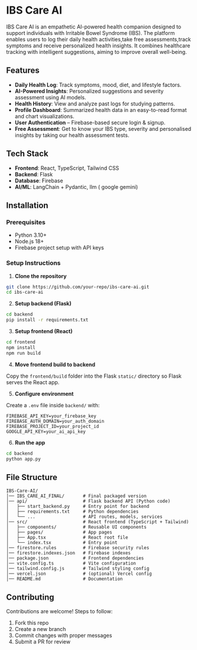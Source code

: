 # IBS Care AI

IBS Care AI is an empathetic AI-powered health companion designed to support individuals with Irritable Bowel Syndrome (IBS). The platform enables users to log their daily health
activities,take free assessments,track symptoms and receive personalized health insights. It combines healthcare tracking with intelligent suggestions, aiming to improve overall 
well-being.

## Features

* **Daily Health Log**: Track symptoms, mood, diet, and lifestyle factors.
* **AI-Powered Insights**: Personalized suggestions and severity assessment using AI models.
* **Health History**: View and analyze past logs for studying patterns.
* **Profile Dashboard**: Summarized health data in an easy-to-read format and chart visualizations.
* **User Authentication** – Firebase-based secure login & signup.
* **Free Assessment**: Get to know your IBS type, severity and personalised insights by taking our health assessment tests.

## Tech Stack

* **Frontend**: React, TypeScript, Tailwind CSS
* **Backend**: Flask 
* **Database**: Firebase
* **AI/ML**: LangChain + Pydantic, llm ( google gemini)

## Installation

### Prerequisites

* Python 3.10+
* Node.js 18+
* Firebase project setup with API keys

### Setup Instructions

1. **Clone the repository**

```bash
git clone https://github.com/your-repo/ibs-care-ai.git
cd ibs-care-ai
```

2. **Setup backend (Flask)**

```bash
cd backend
pip install -r requirements.txt
```

3. **Setup frontend (React)**

```bash
cd frontend
npm install
npm run build
```

4. **Move frontend build to backend**

Copy the `frontend/build` folder into the Flask `static/` directory so Flask serves the React app.

5. **Configure environment**

Create a `.env` file inside `backend/` with:

```env
FIREBASE_API_KEY=your_firebase_key
FIREBASE_AUTH_DOMAIN=your_auth_domain
FIREBASE_PROJECT_ID=your_project_id
GOOGLE_API_KEY=your_ai_api_key
```

6. **Run the app**

```bash
cd backend
python app.py
```

## File Structure

```
IBS-Care-AI/
│── IBS_CARE_AI_FINAL/       # Final packaged version
│── api/                     # Flask backend API (Python code)
│   ├── start_backend.py     # Entry point for backend
│   ├── requirements.txt     # Python dependencies
│   └── ...                  # API routes, models, services
│── src/                     # React frontend (TypeScript + Tailwind)
│   ├── components/          # Reusable UI components
│   ├── pages/               # App pages
│   ├── App.tsx              # React root file
│   └── index.tsx            # Entry point
│── firestore.rules          # Firebase security rules
│── firestore.indexes.json   # Firebase indexes
│── package.json             # Frontend dependencies
│── vite.config.ts           # Vite configuration
│── tailwind.config.js       # Tailwind styling config
│── vercel.json              # (optional) Vercel config
│── README.md                # Documentation

```

## Contributing

Contributions are welcome! Steps to follow:
1. Fork this repo
2. Create a new branch
3. Commit changes with proper messages
4. Submit a PR for review

